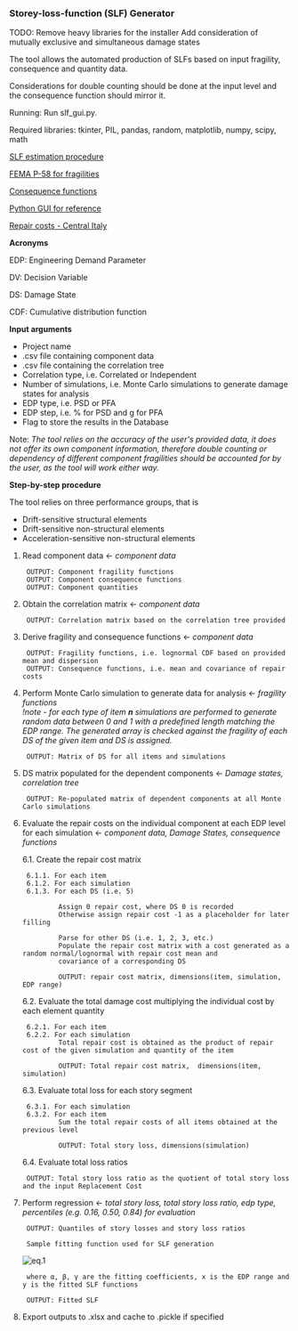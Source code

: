 ### Storey-loss-function (SLF) Generator

TODO:   Remove heavy libraries for the installer
        Add consideration of mutually exclusive and simultaneous damage states

The tool allows the automated production of SLFs based on input fragility, consequence and quantity data.

Considerations for double counting should be done at the input level and the consequence function should mirror it.

Running: Run slf_gui.py.

Required libraries: tkinter, PIL, pandas, random, matplotlib, numpy, scipy, math


[SLF estimation procedure](https://www.researchgate.net/publication/265411359_Building-Specific_Loss_Estimation_Methods_Tools_for_Simplified_Performance-Based_Earthquake_Engineering)

[FEMA P-58 for fragilities](https://femap58.atcouncil.org/reports)

[Consequence functions](https://femap58.atcouncil.org/reports)

[Python GUI for reference](https://blog.resellerclub.com/the-6-best-python-gui-frameworks-for-developers/)

[Repair costs - Central Italy](https://sisma2016.gov.it/wp-content/uploads/2019/12/Allegato-3-Prezzario-Cratere_2018-Finale.pdf)

**Acronyms**

EDP:    Engineering Demand Parameter

DV:     Decision Variable

DS:     Damage State

CDF:    Cumulative distribution function


**Input arguments**

* Project name
* .csv file containing component data
* .csv file containing the correlation tree
* Correlation type, i.e. Correlated or Independent
* Number of simulations, i.e. Monte Carlo simulations to generate damage states for analysis
* EDP type, i.e. PSD or PFA
* EDP step, i.e. % for PSD and g for PFA
* Flag to store the results in the Database

Note: *The tool relies on the accuracy of the user's provided data, it does not offer its own component information, 
therefore double counting or dependency of different component fragilities should be accounted for by the user, as the 
tool will work either way.*

**Step-by-step procedure**

The tool relies on three performance groups, that is
* Drift-sensitive structural elements
* Drift-sensitive non-structural elements
* Acceleration-sensitive non-structural elements

1. Read component data ← *component data*

    	OUTPUT: Component fragility functions
    	OUTPUT: Component consequence functions
    	OUTPUT: Component quantities
    	
2. Obtain the correlation matrix ← *component data*

        OUTPUT: Correlation matrix based on the correlation tree provided
        
3. Derive fragility and consequence functions ← *component data*

        OUTPUT: Fragility functions, i.e. lognormal CDF based on provided mean and dispersion
        OUTPUT: Consequence functions, i.e. mean and covariance of repair costs
        
4. Perform Monte Carlo simulation to generate data for analysis ← *fragility functions*<br/>
*!note - for each type of item **n** simulations are performed to generate random data between 0 and 1 with a 
predefined length matching the EDP range. The generated array is checked against the fragility of each DS of the given 
item and DS is assigned.*
        
        OUTPUT: Matrix of DS for all items and simulations
        
5. DS matrix populated for the dependent components ← *Damage states, correlation tree*

        OUTPUT: Re-populated matrix of dependent components at all Monte Carlo simulations
        
6. Evaluate the repair costs on the individual component at each EDP level for each simulation ← *component data, Damage 
States, consequence functions*
    
    6.1. Create the repair cost matrix
    
        6.1.1. For each item
        6.1.2. For each simulation
        6.1.3. For each DS (i.e. 5)
                
                Assign 0 repair cost, where DS 0 is recorded
                Otherwise assign repair cost -1 as a placeholder for later filling
                
                Parse for other DS (i.e. 1, 2, 3, etc.)
                Populate the repair cost matrix with a cost generated as a random normal/lognormal with repair cost mean and 
                covariance of a corresponding DS
                
                OUTPUT: repair cost matrix, dimensions(item, simulation, EDP range)
    
    6.2. Evaluate the total damage cost multiplying the individual cost by each element quantity
    
        6.2.1. For each item
        6.2.2. For each simulation
                Total repair cost is obtained as the product of repair cost of the given simulation and quantity of the item
                
                OUTPUT: Total repair cost matrix,  dimensions(item, simulation)
                
    6.3. Evaluate total loss for each story segment
    
        6.3.1. For each simulation
        6.3.2. For each item
                Sum the total repair costs of all items obtained at the previous level 
        
                OUTPUT: Total story loss, dimensions(simulation)
                
    6.4. Evaluate total loss ratios
    
        OUTPUT: Total story loss ratio as the quotient of total story loss and the input Replacement Cost
                
7. Perform regression ← *total story loss, total story loss ratio, edp type, percentiles (e.g. 0.16, 0.50, 0.84) for evaluation*

        OUTPUT: Quantiles of story losses and story loss ratios
        
        Sample fitting function used for SLF generation
        
    <img src="https://latex.codecogs.com/svg.latex?\Large&space;y=\alpha*(1-\exp(-(\frac{x}{\beta})^\gamma))" title="eq.1" /><br/>

        where α, β, γ are the fitting coefficients, x is the EDP range and y is the fitted SLF functions
        
        OUTPUT: Fitted SLF
        
8. Export outputs to .xlsx and cache to .pickle if specified
